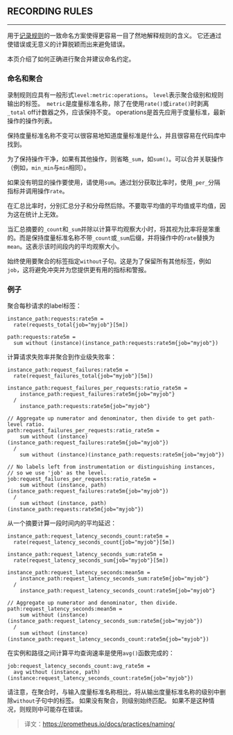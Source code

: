 ## RECORDING RULES
---
用于[记录规则](https://prometheus.io/docs/prometheus/latest/configuration/recording_rules/)的一致命名方案使得更容易一目了然地解释规则的含义。 它还通过使错误或无意义的计算脱颖而出来避免错误。

本页介绍了如何正确进行聚合并建议命名约定。

### 命名和聚合
录制规则应具有一般形式`level:metric:operations`。 `level`表示聚合级别和规则输出的标签。` metric`是度量标准名称，除了在使用`rate()`或`irate()`时剥离`_total` off计数器之外，应该保持不变。 operations是首先应用于度量标准，最新操作的操作列表。

保持度量标准名称不变可以很容易地知道度量标准是什么，并且很容易在代码库中找到。

为了保持操作干净，如果有其他操作，则省略`_sum`，如`sum()`。可以合并关联操作（例如，`min_min`与`min`相同）。

如果没有明显的操作要使用，请使用`sum`。通过划分获取比率时，使用`_per_`分隔指标并调用操作`rate`。

在汇总比率时，分别汇总分子和分母然后除。不要取平均值的平均值或平均值，因为这在统计上无效。

当汇总摘要的`_count`和`_sum`并除以计算平均观察大小时，将其视为比率将是笨重的。而是保持度量标准名称不带`_count`或`_sum`后缀，并将操作中的`rate`替换为`mean`。这表示该时间段内的平均观察大小。

始终使用要聚合的标签指定`without`子句。这是为了保留所有其他标签，例如`job`，这将避免冲突并为您提供更有用的指标和警报。

### 例子
聚合每秒请求的label标签：
```
instance_path:requests:rate5m =
  rate(requests_total{job="myjob"}[5m])

path:requests:rate5m =
  sum without (instance)(instance_path:requests:rate5m{job="myjob"})
```

计算请求失败率并聚合到作业级失败率：
```
instance_path:request_failures:rate5m =
  rate(request_failures_total{job="myjob"}[5m])

instance_path:request_failures_per_requests:ratio_rate5m =
    instance_path:request_failures:rate5m{job="myjob"}
  /
    instance_path:requests:rate5m{job="myjob"}

// Aggregate up numerator and denominator, then divide to get path-level ratio.
path:request_failures_per_requests:ratio_rate5m =
    sum without (instance)(instance_path:request_failures:rate5m{job="myjob"})
  /
    sum without (instance)(instance_path:requests:rate5m{job="myjob"})

// No labels left from instrumentation or distinguishing instances,
// so we use 'job' as the level.
job:request_failures_per_requests:ratio_rate5m =
    sum without (instance, path)(instance_path:request_failures:rate5m{job="myjob"})
  /
    sum without (instance, path)(instance_path:requests:rate5m{job="myjob"})
```

从一个摘要计算一段时间内的平均延迟：
```
instance_path:request_latency_seconds_count:rate5m =
  rate(request_latency_seconds_count{job="myjob"}[5m])

instance_path:request_latency_seconds_sum:rate5m =
  rate(request_latency_seconds_sum{job="myjob"}[5m])

instance_path:request_latency_seconds:mean5m =
    instance_path:request_latency_seconds_sum:rate5m{job="myjob"}
  /
    instance_path:request_latency_seconds_count:rate5m{job="myjob"}

// Aggregate up numerator and denominator, then divide.
path:request_latency_seconds:mean5m =
    sum without (instance)(instance_path:request_latency_seconds_sum:rate5m{job="myjob"})
  /
    sum without (instance)(instance_path:request_latency_seconds_count:rate5m{job="myjob"})
```

在实例和路径之间计算平均查询速率是使用`avg()`函数完成的：
```
job:request_latency_seconds_count:avg_rate5m =
  avg without (instance, path)(instance:request_latency_seconds_count:rate5m{job="myjob"})
```

请注意，在聚合时，与输入度量标准名称相比，将从输出度量标准名称的级别中删除`without`子句中的标签。 如果没有聚合，则级别始终匹配。 如果不是这种情况，则规则中可能存在错误。

> 译文：https://prometheus.io/docs/practices/naming/
